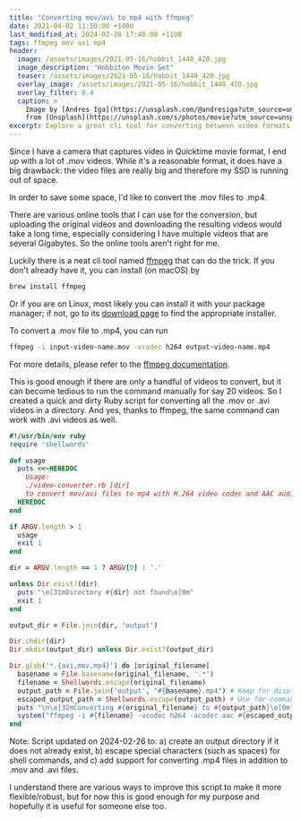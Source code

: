 ```yaml
---
title: "Converting mov/avi to mp4 with ffmpeg"
date: 2021-04-02 11:50:00 +1000
last_modified_at: 2024-02-26 17:40:00 +1100
tags: ffmpeg mov avi mp4
header:
  image: /assets/images/2021-05-16/hobbit_1440_420.jpg
  image_description: "Hobbiton Movie Set"
  teaser: /assets/images/2021-05-16/hobbit_1440_420.jpg
  overlay_image: /assets/images/2021-05-16/hobbit_1440_420.jpg
  overlay_filter: 0.4
  caption: >
    Image by [Andres Iga](https://unsplash.com/@andresiga?utm_source=unsplash&utm_medium=referral&utm_content=creditCopyText)
    from [Unsplash](https://unsplash.com/s/photos/movie?utm_source=unsplash&utm_medium=referral&utm_content=creditCopyText)
excerpt: Explore a great cli tool for converting between video formats
---
```


Since I have a camera that captures video in Quicktime movie format, I end up
with a lot of .mov videos. While it's a reasonable format, it does have a big
drawback: the video files are really big and therefore my SSD is running out of
space.

In order to save some space, I'd like to convert the .mov files to .mp4.

There are various online tools that I can use for the conversion, but uploading
the original videos and downloading the resulting videos would take a long time,
especially considering I have multiple videos that are several Gigabytes. So the
online tools aren't right for me.

Luckily there is a neat cli tool named [ffmpeg][] that can do the trick. If you
don't already have it, you can install (on macOS) by

```sh
brew install ffmpeg
```

Or if you are on Linux, most likely you can install it with your package
manager; if not, go to its [download page][] to find the appropriate installer.

To convert a .mov file to .mp4, you can run

```sh
ffmpeg -i input-video-name.mov -vcodec h264 output-video-name.mp4
```

For more details, please refer to the [ffmpeg documentation][].

This is good enough if there are only a handful of videos to convert, but it can
become tedious to run the command manually for say 20 videos. So I created a
quick and dirty Ruby script for converting all the .mov or .avi videos in a
directory. And yes, thanks to ffmpeg, the same command can work with .avi videos
as well.

```ruby
#!/usr/bin/env ruby
require 'shellwords'

def usage
  puts <<~HEREDOC
    Usage:
    ./video-converter.rb [dir]
    to convert mov/avi files to mp4 with H.264 video codec and AAC audio codec
  HEREDOC
end

if ARGV.length > 1
  usage
  exit 1
end

dir = ARGV.length == 1 ? ARGV[0] : '.'

unless Dir.exist?(dir)
  puts "\e[31mDirectory #{dir} not found\e[0m"
  exit 1
end

output_dir = File.join(dir, 'output')

Dir.chdir(dir)
Dir.mkdir(output_dir) unless Dir.exist?(output_dir)

Dir.glob('*.{avi,mov,mp4}') do |original_filename|
  basename = File.basename(original_filename, '.*')
  filename = Shellwords.escape(original_filename)
  output_path = File.join('output', "#{basename}.mp4") # Keep for display
  escaped_output_path = Shellwords.escape(output_path) # Use for command
  puts "\n\e[32mConverting #{original_filename} to #{output_path}\e[0m"
  system("ffmpeg -i #{filename} -vcodec h264 -acodec aac #{escaped_output_path}")
end
```

Note: Script updated on 2024-02-26 to: a) create an output directory if it does
not already exist, b) escape special characters (such as spaces) for shell
commands, and c) add support for converting .mp4 files in addition to .mov and
.avi files.

I understand there are various ways to improve this script to make it more
flexible/robust, but for now this is good enough for my purpose and hopefully
it is useful for someone else too.

[download page]: https://www.ffmpeg.org/download.html
[ffmpeg]: https://www.ffmpeg.org/
[ffmpeg documentation]: https://www.ffmpeg.org/ffmpeg.html
